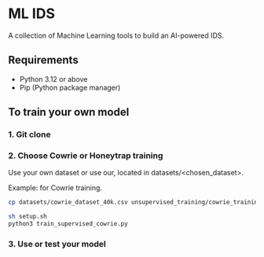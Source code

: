 # ML IDS

A collection of Machine Learning tools to build an AI-powered IDS.

## Requirements

- Python 3.12 or above
- Pip (Python package manager)

## To train your own model

### 1. Git clone

### 2. Choose Cowrie or Honeytrap training

Use your own dataset or use our, located in datasets/<chosen_dataset>.

Example: for Cowrie training.
```sh
cp datasets/cowrie_dataset_40k.csv unsupervised_training/cowrie_training/cowrie_dataset_40k.csv
```
```sh
sh setup.sh
python3 train_supervised_cowrie.py
```
### 3. Use or test your model

